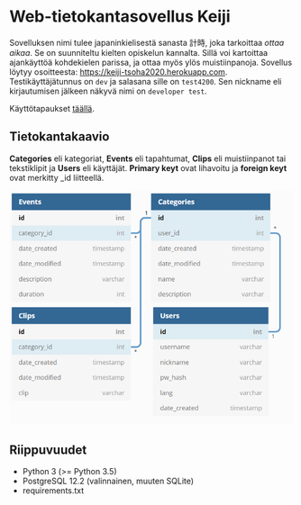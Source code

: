 # Web-tietokantasovellus Keiji
Sovelluksen nimi tulee japaninkielisestä sanasta 計時, joka tarkoittaa _ottaa aikaa_. Se on suunniteltu kielten opiskelun kannalta. Sillä voi kartoittaa ajankäyttöä kohdekielen parissa, ja ottaa myös ylös muistiinpanoja. Sovellus löytyy osoitteesta: https://keiji-tsoha2020.herokuapp.com. Testikäyttäjätunnus on `dev` ja salasana sille on `test4200`. Sen nickname eli kirjautumisen jälkeen näkyvä nimi on `developer test`.

Käyttötapaukset [täällä](documentation/user_stories.md).
## Tietokantakaavio
**Categories** eli kategoriat, **Events** eli tapahtumat, **Clips** eli muistiinpanot tai tekstiklipit ja **Users** eli käyttäjät. **Primary keyt** ovat lihavoitu ja **foreign keyt** ovat merkitty _id liitteellä. 

![tietokantakaavio](documentation/database_diagram.png)

## Riippuvuudet
 * Python 3 (>= Python 3.5)
 * PostgreSQL 12.2 (valinnainen, muuten SQLite)
 * requirements.txt
